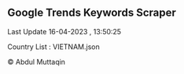 

## Google Trends Keywords Scraper 
 
Last Update 16-04-2023 , 13:50:25

Country List :
VIETNAM.json



© Abdul Muttaqin 
